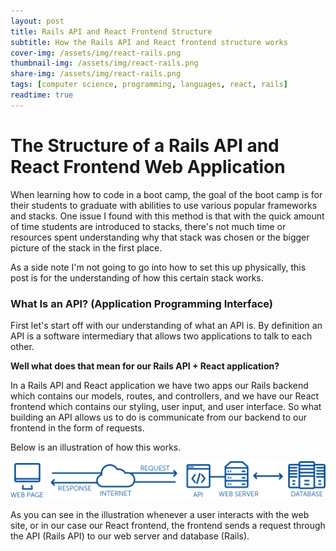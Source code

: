 ```yaml
---
layout: post
title: Rails API and React Frontend Structure
subtitle: How the Rails API and React frontend structure works
cover-img: /assets/img/react-rails.png
thumbnail-img: /assets/img/react-rails.png
share-img: /assets/img/react-rails.png
tags: [computer science, programming, languages, react, rails]
readtime: true
---
```


# The Structure of a Rails API and React Frontend Web Application


When learning how to code in a boot camp, the goal of the boot camp is for their students to graduate with abilities to use various popular frameworks and stacks. One issue I found with this method is that with the quick amount of time students are introduced to stacks, there's not much time or resources spent understanding why that stack was chosen or the bigger picture of the stack in the first place.

As a side note I'm not going to go into how to set this up physically, this post is for the understanding of how this certain stack works.

### What Is an API? (Application Programming Interface)

First let's start off with our understanding of what an API is. By definition an API is a software intermediary that allows two applications to talk to each other.

**Well what does that mean for our Rails API  + React application?**

In a Rails API and React application we have two apps our Rails backend which contains our models, routes, and controllers, and we have our React frontend which contains our styling, user input, and user interface. So what building an API allows us to do is communicate from our backend to our frontend in the form of requests.

Below is an illustration of how this works.

![api-model](/assets/img/api-model.png)

As you can see in the illustration whenever a user interacts with the web site, or in our case our React frontend, the frontend sends a request through the API (Rails API) to our web server and database (Rails).
